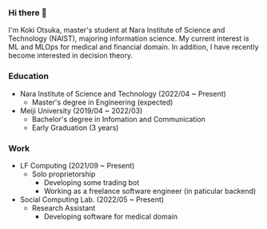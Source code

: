 ### Hi there 👋
I'm Koki Otsuka, master's student at Nara Institute of Science and Technology (NAIST), majoring information science.
My current interest is ML and MLOps for medical and financial domain.
In addition, I have recently become interested in decision theory.

### Education
- Nara Institute of Science and Technology (2022/04 ~ Present)
  - Master's degree in Engineering (expected)
- Meiji University (2019/04 ~ 2022/03)
  - Bachelor's degree in Infomation and Communication
  - Early Graduation (3 years)

### Work
- LF Computing (2021/09 ~ Present)
  - Solo proprietorship
    - Developing some trading bot
    - Working as a freelance software engineer (in paticular backend)
- Social Computing Lab. (2022/05 ~ Present)
  - Research Assistant
    - Developing software for medical domain
